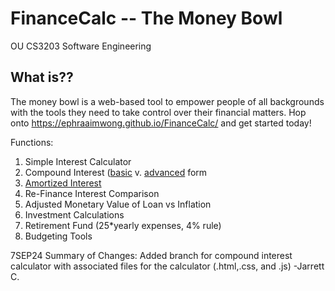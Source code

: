 # FinanceCalc -- The Money Bowl
OU CS3203 Software Engineering

## What is??
The money bowl is a web-based tool to empower people of all backgrounds with the tools they need to take control over their financial matters.
Hop onto https://ephraaimwong.github.io/FinanceCalc/ and get started today!

Functions:
1) Simple Interest Calculator
2) Compound Interest ([basic](https://www.discover.com/online-banking/cd-lng-02/?cmpgnid=ps-bk-ggl-nonchck-agl-ggl-pmax-test-pmx&src=S00001AON&van=Dbank&gad_source=1&gclid=Cj0KCQjwz7C2BhDkARIsAA_SZKYJFrwuQYpUSMPo3B6_HE-QI17n864Sqpme6_yZD7zYNBMilg93O6AaAqifEALw_wcB&gclsrc=aw.ds) v. [advanced](https://www.investor.gov/financial-tools-calculators/calculators/compound-interest-calculator) form
3) [Amortized Interest](https://www.investopedia.com/terms/a/amortization.asp)
4) Re-Finance Interest Comparison 
5) Adjusted Monetary Value of Loan vs Inflation
6) Investment Calculations
7) Retirement Fund (25*yearly expenses, 4% rule)
8) Budgeting Tools

7SEP24 Summary of Changes: Added branch for compound interest calculator with associated files for the calculator (.html,.css, and .js) -Jarrett C.
